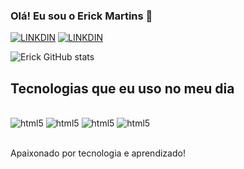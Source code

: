 ### Olá! Eu sou o Erick Martins 👋 
[![LINKDIN](https://img.shields.io/badge/LinkedIn-0077B5?style=for-the-badge&logo=linkedin&logoColor=white)](https://www.linkedin.com/in/erick-martins-br014/)
[![LINKDIN](https://img.shields.io/badge/Instagram-E4405F?style=for-the-badge&logo=instagram&logoColor=white)](https://www.instagram.com/martins.erick)

![Erick GitHub stats](https://github-readme-stats.vercel.app/api?username=Erick-H-P-Martins&show_icons=true&theme=monokai)

## Tecnologias que eu uso no meu dia
<div style="display: inline_block"><br/>
  <img aling="center" alt=html5 src="https://img.shields.io/badge/C%23-239120?style=for-the-badge&logo=c-sharp&logoColor=white"/>
  <img aling="center" alt=html5 src="https://img.shields.io/badge/.NET-5C2D91?style=for-the-badge&logo=.net&logoColor=white"/>
  <img aling="center" alt=html5 src="https://img.shields.io/badge/MySQL-00000F?style=for-the-badge&logo=mysql&logoColor=white"/>
   <img aling="center" alt=html5 src="https://img.shields.io/badge/Python-3776AB?style=for-the-badge&logo=python&logoColor=white"/>
</div><br/>

Apaixonado por tecnologia e aprendizado!

